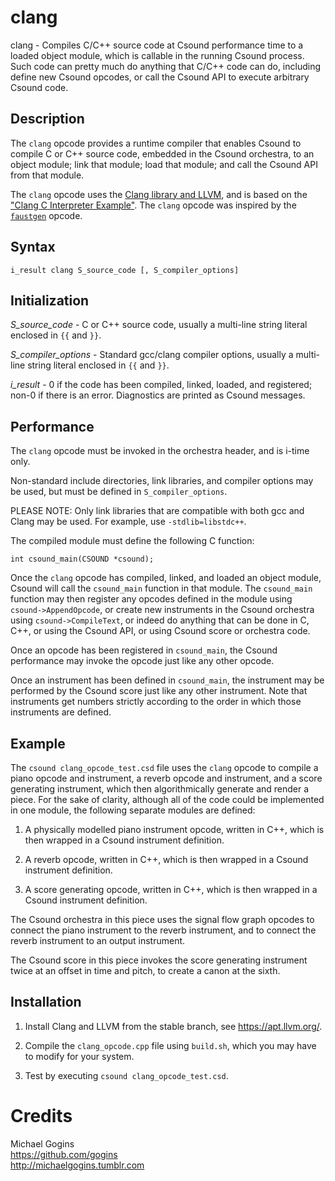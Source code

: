 # clang

clang - Compiles C/C++ source code at Csound performance time to a loaded 
object module, which is callable in the running Csound process. Such code can 
pretty much do anything that C/C++ code can do, including define new Csound 
opcodes, or call the Csound API to execute arbitrary Csound code.

## Description

The `clang` opcode provides a runtime compiler that enables Csound to 
compile C or C++ source code, embedded in the Csound orchestra, to an object 
module; link that module; load that module; and call the Csound API from 
that module.

The `clang` opcode uses the [Clang library and LLVM](https://llvm.org/), and 
is based on the ["Clang C Interpreter Example"](https://github.com/llvm/llvm-project/tree/main/clang/examples/clang-interpreter). 
The `clang` opcode was inspired by the [`faustgen`](https://csound.com/docs/manual/faustgen.html) 
opcode.

## Syntax
```
i_result clang S_source_code [, S_compiler_options]
```
## Initialization

*S_source_code* - C or C++ source code, usually a multi-line string literal 
enclosed in `{{` and `}}`.

*S_compiler_options* - Standard gcc/clang compiler options, usually a multi-line 
string literal enclosed in `{{` and `}}`.

*i_result* - 0 if the code has been compiled, linked, loaded, and registered; 
non-0 if there is an error. Diagnostics are printed as Csound messages.

## Performance

The `clang` opcode must be invoked in the orchestra header, and is i-time only. 

Non-standard include directories, link libraries, and compiler options may be 
used, but must be defined in `S_compiler_options`.

PLEASE NOTE: Only link libraries that are compatible with both gcc and Clang 
may be used. For example, use `-stdlib=libstdc++`.

The compiled module must define the following C function:
```
int csound_main(CSOUND *csound);
```
Once the `clang` opcode has compiled, linked, and loaded an object module, 
Csound will call the `csound_main` function in that module. The `csound_main` 
function may then register any opcodes defined in the module using 
`csound->AppendOpcode`, or create new instruments in the Csound orchestra using 
`csound->CompileText`, or indeed do anything that can be done in C, C++, or using 
the Csound API, or using Csound score or orchestra code.

Once an opcode has been registered in `csound_main`, the Csound 
performance may invoke the opcode just like any other opcode.

Once an instrument has been defined in `csound_main`, the 
instrument may be performed by the Csound score just like any other 
instrument. Note that instruments get numbers strictly according to 
the order in which those instruments are defined.

## Example

The `csound clang_opcode_test.csd` file uses the `clang` opcode to compile a piano 
opcode and instrument, a reverb opcode and instrument, and a score generating 
instrument, which then algorithmically generate and render a piece. For the sake 
of clarity, although all of the code could be implemented in one module, the 
following separate modules are defined:

1. A physically modelled piano instrument opcode, written in C++, which is then 
    wrapped in a Csound instrument definition.
   
2. A reverb opcode, written in C++, which is then wrapped in a Csound instrument 
   definition.

3. A score generating opcode, written in C++, which is then wrapped in a Csound 
   instrument definition.
   
The Csound orchestra in this piece uses the signal flow graph opcodes to connect 
the piano instrument to the reverb instrument, and to connect the reverb 
instrument to an output instrument.

The Csound score in this piece invokes the score generating instrument twice at 
an offset in time and pitch, to create a canon at the sixth.

## Installation

1. Install Clang and LLVM from the stable branch, see https://apt.llvm.org/.

2. Compile the `clang_opcode.cpp` file using `build.sh`, which you may have to 
   modify for your system.
   
3. Test by executing `csound clang_opcode_test.csd`. 

# Credits

Michael Gogins<br>
https://github.com/gogins<br>
http://michaelgogins.tumblr.com

